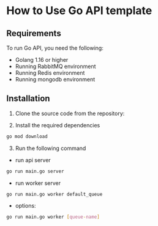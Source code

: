 # How to Use Go API template


## Requirements

To run Go API, you need the following:

- Golang 1.16 or higher
- Running RabbitMQ environment
- Running Redis environment
- Running mongodb environment

## Installation

1. Clone the source code from the repository:


2. Install the required dependencies
```bash
go mod download
```

3. Run the following command
- run api server
```bash
go run main.go server
```
- run worker server
```bash
go run main.go worker default_queue
```
- options:

```bash
go run main.go worker [queue-name]
```

